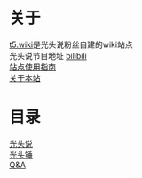 # 关于

[t5.wiki](https://t5.wiki/)是光头说粉丝自建的wiki站点<br>
光头说节目地址 [bilibili](https://space.bilibili.com/1991140/)<br>
[站点使用指南](Info)<br>
[关于本站](About)

# 目录

[光头说](Said)<br>
[光头锤](Hammer)<br>
[Q&A](QnA)
